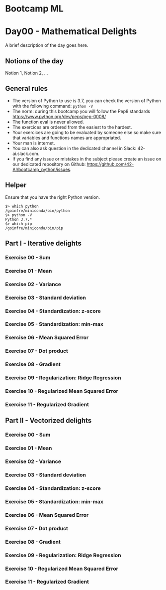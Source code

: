 
# Bootcamp ML

# Day00 - Mathematical Delights

A brief description of the day goes here.

## Notions of the day

Notion 1, Notion 2, ...

## General rules

* The version of Python to use is 3.7, you can check the version of Python with the following command: `python -V`
* The norm: during this bootcamp you will follow the Pep8 standards https://www.python.org/dev/peps/pep-0008/
* The function eval is never allowed.
* The exercices are ordered from the easiest to the hardest.
* Your exercices are going to be evaluated by someone else so make sure that variables and functions names are appropriated.
* Your man is internet.
* You can also ask question in the dedicated channel in Slack: 42-ai.slack.com.
* If you find any issue or mistakes in the subject please create an issue on our dedicated repository on Github: https://github.com/42-AI/bootcamp_python/issues.

## Helper

Ensure that you have the right Python version.

```
$> which python
/goinfre/miniconda/bin/python
$> python -V
Python 3.7.*
$> which pip
/goinfre/miniconda/bin/pip
```

## Part I - Iterative delights

### Exercise 00 - Sum

### Exercise 01 - Mean

### Exercise 02 - Variance

### Exercise 03 - Standard deviation

### Exercise 04 - Standardization: z-score

### Exercise 05 - Standardization: min-max

### Exercise 06 - Mean Squared Error

### Exercise 07 - Dot product

### Exercise 08 - Gradient

### Exercise 09 - Regularization: Ridge Regression

### Exercise 10 - Regularized Mean Squared Error

### Exercise 11 - Regularized Gradient


## Part II - Vectorized delights

### Exercise 00 - Sum

### Exercise 01 - Mean

### Exercise 02 - Variance

### Exercise 03 - Standard deviation

### Exercise 04 - Standardization: z-score

### Exercise 05 - Standardization: min-max

### Exercise 06 - Mean Squared Error

### Exercise 07 - Dot product

### Exercise 08 - Gradient

### Exercise 09 - Regularization: Ridge Regression

### Exercise 10 - Regularized Mean Squared Error

### Exercise 11 - Regularized Gradient
